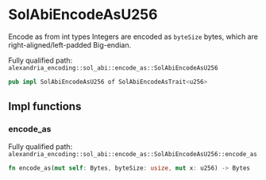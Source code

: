 # SolAbiEncodeAsU256

Encode as from int types Integers are encoded as `byteSize` bytes, which are right-aligned/left-padded Big-endian.

Fully qualified path: `alexandria_encoding::sol_abi::encode_as::SolAbiEncodeAsU256`

```rust
pub impl SolAbiEncodeAsU256 of SolAbiEncodeAsTrait<u256>
```

## Impl functions

### encode_as

Fully qualified path: `alexandria_encoding::sol_abi::encode_as::SolAbiEncodeAsU256::encode_as`

```rust
fn encode_as(mut self: Bytes, byteSize: usize, mut x: u256) -> Bytes
```



